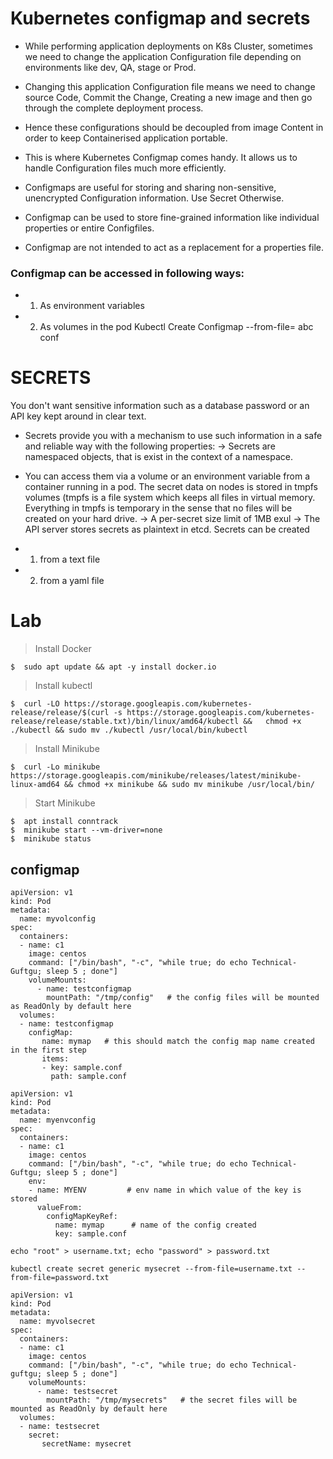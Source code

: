 # Kubernetes configmap and secrets

- While performing application deployments on K8s Cluster, sometimes we need to change the application Configuration file depending on environments like dev, QA, stage or Prod.

- Changing this application Configuration file means we need to change source Code, Commit the Change, Creating a new image and then go through the complete deployment process.
  
- Hence these configurations should be decoupled from image Content in order to keep Containerised application portable.

- This is where Kubernetes Configmap comes handy. It allows us to handle Configuration files much more efficiently.

- Configmaps are useful for storing and sharing non-sensitive, unencrypted Configuration information. Use Secret Otherwise.

- Configmap can be used to store fine-grained information like individual properties or entire Configfiles.

- Configmap are not intended to act as a replacement for a properties file.



### Configmap can be accessed in following ways:

- 1. As environment variables
- 2. As volumes in the pod Kubectl Create Configmap <mapname> --from-file=<file to read> abc conf

# SECRETS

You don't want sensitive information such as a database password or an API key kept around in clear text.

- Secrets provide you with a mechanism to use such information in a safe and reliable way with the following properties: -> Secrets are namespaced objects, that is exist in the context of a namespace.

- You can access them via a volume or an environment variable from a container running in a pod. The secret data on nodes is stored in tmpfs volumes (tmpfs is a file system which keeps all files in virtual memory. Everything in tmpfs is temporary in the sense that no files will be created on your hard drive. -> A per-secret size limit of 1MB exul -> The API server stores secrets as plaintext in etcd. Secrets can be created

- 1. from a text file
- 2. from a yaml file


# Lab
> Install Docker
```
$  sudo apt update && apt -y install docker.io
```

>  Install kubectl
```
$  curl -LO https://storage.googleapis.com/kubernetes-release/release/$(curl -s https://storage.googleapis.com/kubernetes-release/release/stable.txt)/bin/linux/amd64/kubectl &&   chmod +x ./kubectl && sudo mv ./kubectl /usr/local/bin/kubectl
```

> Install Minikube
```
$  curl -Lo minikube https://storage.googleapis.com/minikube/releases/latest/minikube-linux-amd64 && chmod +x minikube && sudo mv minikube /usr/local/bin/
```

> Start Minikube
```
$  apt install conntrack
$  minikube start --vm-driver=none
$  minikube status
```

## configmap

```
apiVersion: v1
kind: Pod
metadata:
  name: myvolconfig
spec:
  containers:
  - name: c1
    image: centos
    command: ["/bin/bash", "-c", "while true; do echo Technical-Guftgu; sleep 5 ; done"]
    volumeMounts:
      - name: testconfigmap
        mountPath: "/tmp/config"   # the config files will be mounted as ReadOnly by default here
  volumes:
  - name: testconfigmap
    configMap:
       name: mymap   # this should match the config map name created in the first step
       items:
       - key: sample.conf
         path: sample.conf
```


```
apiVersion: v1
kind: Pod
metadata:
  name: myenvconfig
spec:
  containers:
  - name: c1
    image: centos
    command: ["/bin/bash", "-c", "while true; do echo Technical-Guftgu; sleep 5 ; done"]
    env:
    - name: MYENV         # env name in which value of the key is stored
      valueFrom:
        configMapKeyRef:
          name: mymap      # name of the config created
          key: sample.conf            

```

```
echo "root" > username.txt; echo "password" > password.txt
```

```
kubectl create secret generic mysecret --from-file=username.txt --from-file=password.txt
```


```
apiVersion: v1
kind: Pod
metadata:
  name: myvolsecret
spec:
  containers:
  - name: c1
    image: centos
    command: ["/bin/bash", "-c", "while true; do echo Technical-guftgu; sleep 5 ; done"]
    volumeMounts:
      - name: testsecret
        mountPath: "/tmp/mysecrets"   # the secret files will be mounted as ReadOnly by default here
  volumes:
  - name: testsecret
    secret:
       secretName: mysecret  
```
